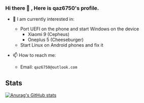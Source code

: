 ### Hi there 👋 , Here is qaz6750's profile.

* 🔭 I am currently interested in:
  * Port UEFI on the phone and start Windows on the device
    * Xiaomi 9  (Cepheus)
    * Oneplus 5 (Cheeseburger)
  * Start Linux on Android phones and fix it

* 📫 How to reach me: 
  * Email: `qaz6750@outlook.com`

## Stats
[![Anurag's GitHub stats](https://github-readme-stats.vercel.app/api?username=qaz6750)](https://github.com/qaz6750/github-readme-stats)


